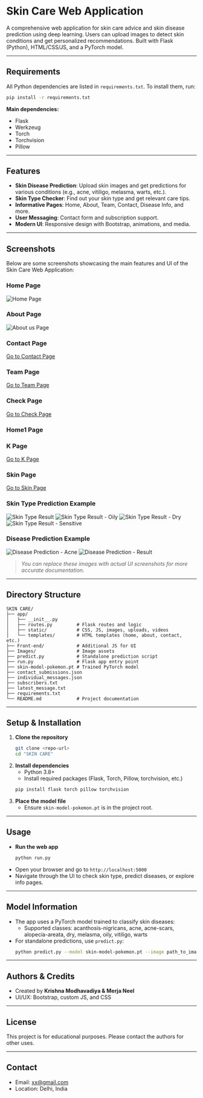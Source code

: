 # Skin Care Web Application

A comprehensive web application for skin care advice and skin disease prediction using deep learning. Users can upload images to detect skin conditions and get personalized recommendations. Built with Flask (Python), HTML/CSS/JS, and a PyTorch model.

---

## Requirements
All Python dependencies are listed in `requirements.txt`. To install them, run:
```bash
pip install -r requirements.txt
```

**Main dependencies:**
- Flask
- Werkzeug
- Torch
- Torchvision
- Pillow

---

## Features
- **Skin Disease Prediction**: Upload skin images and get predictions for various conditions (e.g., acne, vitiligo, melasma, warts, etc.).
- **Skin Type Checker**: Find out your skin type and get relevant care tips.
- **Informative Pages**: Home, About, Team, Contact, Disease Info, and more.
- **User Messaging**: Contact form and subscription support.
- **Modern UI**: Responsive design with Bootstrap, animations, and media.

---

## Screenshots

Below are some screenshots showcasing the main features and UI of the Skin Care Web Application:

### Home Page
![Home Page](HOMESS.png)

### About Page
![About us Page](ABOUTSS.png)

### Contact Page
<!-- Add a real screenshot if available -->
[Go to Contact Page](Images/CONTECTSS.png)

### Team Page
<!-- Add a real screenshot if available -->
[Go to Team Page](Images/TEAMSS.png)

### Check Page
<!-- Add a real screenshot if available -->
[Go to Check Page](Images/CHECKSS.png)

### Home1 Page
<!-- Add a real screenshot if available -->
<!-- No direct route found, add link if available -->

### K Page
<!-- Add a real screenshot if available -->
[Go to K Page](http://localhost:5000/k)

### Skin Page
<!-- Add a real screenshot if available -->
[Go to Skin Page](Images/SKINSS.png)



### Skin Type Prediction Example
![Skin Type Result](Images/Normal.png)
![Skin Type Result - Oily](Images/oily.png)
![Skin Type Result - Dry](Images/dry.png)
![Skin Type Result - Sensitive](Images/Sensitive.png)

### Disease Prediction Example
![Disease Prediction - Acne](Images/acne.png)
![Disease Prediction - Result](Images/result.jpeg)

> _You can replace these images with actual UI screenshots for more accurate documentation._

---

## Directory Structure
```
SKIN CARE/
├── app/
│   ├── __init__.py
│   ├── routes.py         # Flask routes and logic
│   ├── static/           # CSS, JS, images, uploads, videos
│   └── templates/        # HTML templates (home, about, contact, etc.)
├── Front-end/            # Additional JS for UI
├── Images/               # Image assets
├── predict.py            # Standalone prediction script
├── run.py                # Flask app entry point
├── skin-model-pokemon.pt # Trained PyTorch model
├── contact_submissions.json
├── individual_messages.json
├── subscribers.txt
├── latest_message.txt
├── requirements.txt
└── README.md             # Project documentation
```

---

## Setup & Installation
1. **Clone the repository**
   ```bash
   git clone <repo-url>
   cd "SKIN CARE"
   ```
2. **Install dependencies**
   - Python 3.8+
   - Install required packages (Flask, Torch, Pillow, torchvision, etc.)
   ```bash
   pip install flask torch pillow torchvision
   ```
3. **Place the model file**
   - Ensure `skin-model-pokemon.pt` is in the project root.

---

## Usage
- **Run the web app**
  ```bash
  python run.py
  ```
- Open your browser and go to `http://localhost:5000`
- Navigate through the UI to check skin type, predict diseases, or explore info pages.

---

## Model Information
- The app uses a PyTorch model trained to classify skin diseases:
  - Supported classes: acanthosis-nigricans, acne, acne-scars, alopecia-areata, dry, melasma, oily, vitiligo, warts
- For standalone predictions, use `predict.py`:
  ```bash
  python predict.py --model skin-model-pokemon.pt --image path_to_image.jpg
  ```

---

## Authors & Credits
- Created by **Krishna Modhavadiya & Merja Neel**
- UI/UX: Bootstrap, custom JS, and CSS

---

## License
This project is for educational purposes. Please contact the authors for other uses.

---

## Contact
- Email: xx@gmail.com
- Location: Delhi, India
